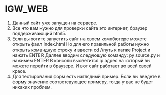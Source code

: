 # IGW_WEB
1) Данный сайт уже запущен на сервере.
2) Все что вам нужно для проверки сайта это интернет, браузер поддерживающий html5.
3) Если вы хотите запустить сайт на своем компбютере можете открыть фаил Index.html
Но для его правильной работы нужно открыть командную строку и ввести cd //путь к папке Project и нажать ENTER
Даллее вводим следующую команду: py source.py и нажимем ENTER
В консоли высветится ip адрес на который вы можете перейти в браузере. И вот сайт работает во всей своей красе.
4) Для тестирования форм есть наглядный пример. Если вы введете в форму значение соответсвующее примеру, тогда у вас не будет никаких проблем.
